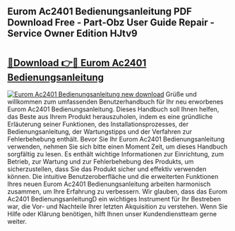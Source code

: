 ## Eurom Ac2401 Bedienungsanleitung PDF Download Free - Part-Obz User Guide Repair - Service Owner Edition HJtv9

# <h2><a href="http://df3sjv.blite.top/?on=Eurom+Ac2401+Bedienungsanleitung">🔗Download 👉🔴 Eurom Ac2401 Bedienungsanleitung</a></h2>

[![Eurom Ac2401 Bedienungsanleitung new download](https://i.imgur.com/lujVjoI.png)](http://df3sjv.blite.top/?on=Eurom+Ac2401+Bedienungsanleitung)
Grüße und willkommen zum umfassenden Benutzerhandbuch für Ihr neu erworbenes Eurom Ac2401 Bedienungsanleitung. Dieses Handbuch soll Ihnen helfen, das Beste aus Ihrem Produkt herauszuholen, indem es eine gründliche Erläuterung seiner Funktionen, des Installationsprozesses, der Bedienungsanleitung, der Wartungstipps und der Verfahren zur Fehlerbehebung enthält. Bevor Sie Ihr Eurom Ac2401 Bedienungsanleitung verwenden, nehmen Sie sich bitte einen Moment Zeit, um dieses Handbuch sorgfältig zu lesen. Es enthält wichtige Informationen zur Einrichtung, zum Betrieb, zur Wartung und zur Fehlerbehebung des Produkts, um sicherzustellen, dass Sie das Produkt sicher und effektiv verwenden können. Die intuitive Benutzeroberfläche und die erweiterten Funktionen Ihres neuen Eurom Ac2401 Bedienungsanleitung arbeiten harmonisch zusammen, um Ihre Erfahrung zu verbessern. Wir glauben, dass das Eurom Ac2401 BedienungsanleitungD ein wichtiges Instrument für Ihr Bestreben war, die Vor- und Nachteile Ihrer letzten Akquisition zu verstehen. Wenn Sie Hilfe oder Klärung benötigen, hilft Ihnen unser Kundendienstteam gerne weiter.
